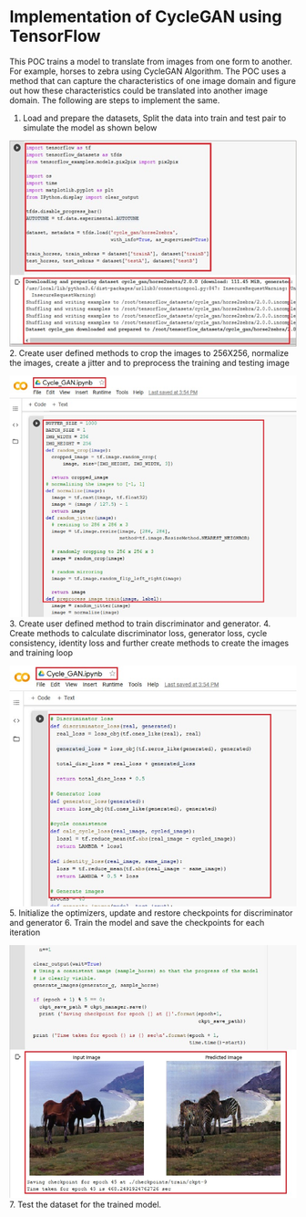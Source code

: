# Implementation of CycleGAN using TensorFlow
This POC trains a model to translate from images from one form to another. For example, horses to zebra using CycleGAN Algorithm. The POC uses a method that can capture the characteristics of one image domain and figure out how these characteristics could be translated into another image domain. The following are steps to implement the same.
1.	Load and prepare the datasets, Split the data into train and test pair to simulate the model as shown below

 ![Alt text](https://github.com/Protontech-1803/DataScience/blob/master/CycleGAN/load_dataset.jpg)
2.	Create user defined methods to crop the images to 256X256, normalize the images, create a jitter and to preprocess the training and testing image

 ![Alt text](https://github.com/Protontech-1803/DataScience/blob/master/CycleGAN/resize_image.jpg)
3.	Create user defined method to train discriminator and generator.
4.	Create methods to calculate discriminator loss, generator loss, cycle consistency, identity loss and further create methods to create the images and training loop

![Alt text](https://github.com/Protontech-1803/DataScience/blob/master/CycleGAN/calculate_loss.jpg)
5.	Initialize the optimizers, update and restore checkpoints for discriminator and generator 
6.	Train the model and save the checkpoints for each iteration

![Alt text](https://github.com/Protontech-1803/DataScience/blob/master/CycleGAN/train_model.jpg)
7.	Test the dataset for the trained model.
